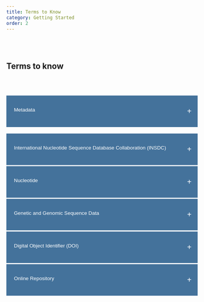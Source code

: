 ```yaml
---
title: Terms to Know
category: Getting Started
order: 2
---
```


</p>
</blockquote>

<html>
<head>
<meta name="viewport" content="width=device-width, initial-scale=1">
<style>
.collapsible {
  background-color: #44729B;
  color: white;
  cursor: pointer;
  padding-bottom: 30px;
  padding-top: 30px;
  padding-left: 20px;
  width: 100%;
  border: none;
  border-bottom: 3px solid white;
  text-align: left;
  outline: none;
}
.active, .collapsible:hover {
  background-color: #345878;
}
.content {
  padding: 0 20px;
  max-height: 0;
  overflow: hidden;
  transition: max-height 0.2s ease-out;
  background-color: rgb(68,114,155,0.2);
}
.collapsible:after {
  color: #ffffff;
  content: "+";
  font-size: 20px;
  float: right;
  margin-left: 5px;
  padding-right: 10px;
}
.active:after {
  content: "-";
  color: #ffffff;
  font-size: 20px;
  padding-right: 10px;
}
</style>
</head>
<body>
<br>
<br>

<h2>Terms to know</h2>

<br>
<br>

<button class="collapsible">Metadata</button>
<div class="content">
  <p><br>Information about a data set that is structured (often in machine-readable format) for purposes of search and retrieval. Metadata elements may include basic information (e.g., title, author, date created, etc.) and/or specific elements inherent to datasets (e.g., spatial coverage, time periods) (Data Curation Network Data Curation Glossary).</p>
</div>
<button class="collapsible">International Nucleotide Sequence Database Collaboration (INSDC)</button>
<div class="content">
  <p><br>Consists of a joint effort to collect and disseminate databases containing DNA and RNA sequences. It involves a collaboration between the following databases: [DNA Data Bank of Japan (DDBJ)](https://www.ddbj.nig.ac.jp/index-e.html), [European Nucleotide Archive (ENA)](https://www.ebi.ac.uk/ena/browser/home), and [GenBank (NCBI)](https://www.ncbi.nlm.nih.gov/genbank/). New and updated data on nucleotide sequences contributed by research teams to each of the three databases are synchronized on a daily basis (https://en.wikipedia.org/wiki/International_Nucleotide_Sequence_Database_Collaboration).</p>
</div>
<button class="collapsible">Nucleotide</button>
<div class="content">
  <p><br>The basic building block of nucleic acids (RNA and DNA) (https://www.genome.gov/genetics-glossary/Nucleotide).</p>
</div>
<button class="collapsible">Genetic and Genomic Sequence Data</button>
<div class="content">
  <p><br>The sequence of nucleotides which tell scientists the kind of genetic information that is carried by a particular segment of DNA or RNA. For example scientists can use sequence information to determine which stretches of DNA contain genes and which stretches carry regulatory instructions, turning genes on or off (https://www.genome.gov/about-genomics/fact-sheets/DNA-Sequencing-Fact-Sheet).</p>
</div>
<button class="collapsible">Digital Object Identifier (DOI)</button>
<div class="content">
  <p><br>A string of numbers, letters, and symbols used to uniquely identify an article or document and to provide it with a permanent web address (URL) (https://ask.library.uic.edu/faq/345899).</p>
</div>
<button class="collapsible">Online Repository</button>
<div class="content">
  <p><br>An archive or collection of documents such as journal articles, datasets, presentations, etc. An online repository can be for general use, institutional use, and/or discipline-specific use. Examples include: Dryad, Zenodo, ScholarSphere.</p>
</div>


<script>
var coll = document.getElementsByClassName("collapsible");
var i;

for (i = 0; i < coll.length; i++) {
  coll[i].addEventListener("click", function() {
    this.classList.toggle("active");
    var content = this.nextElementSibling;
    if (content.style.maxHeight){
      content.style.maxHeight = null;
    } else {
      content.style.maxHeight = content.scrollHeight + "px";
    }
  });
}
</script>

</body>
</html>

<br>
<br>
